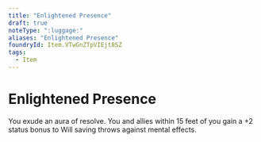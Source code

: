 ```yaml
---
title: "Enlightened Presence"
draft: true
noteType: ":luggage:"
aliases: "Enlightened Presence"
foundryId: Item.VTwGnZTpVIEjt8SZ
tags:
  - Item
---
```


# Enlightened Presence

You exude an aura of resolve. You and allies within 15 feet of you gain a +2 status bonus to Will saving throws against mental effects.


